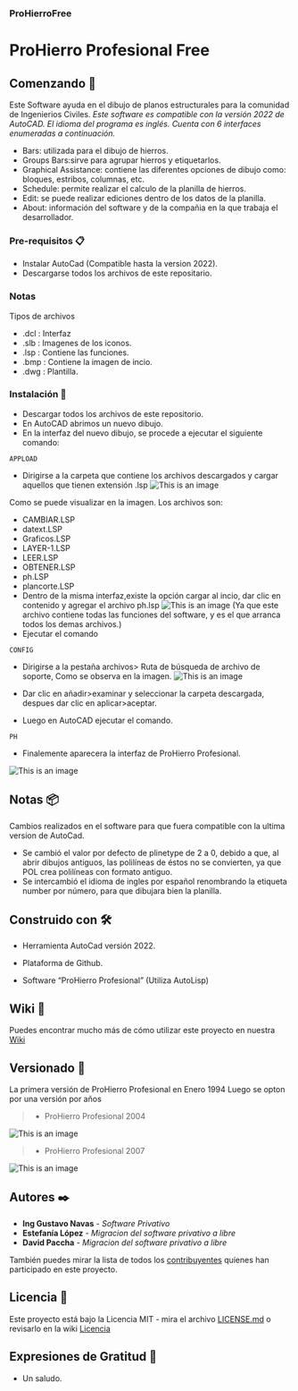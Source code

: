 ### ProHierroFree
# ProHierro Profesional Free
 
## Comenzando 🚀

Este Software ayuda en el dibujo de planos estructurales para la comunidad de Ingenierios Civiles.
_Este software es compatible con la versión 2022 de AutoCAD._
_El idioma del programa es inglés._
_Cuenta con 6 interfaces enumeradas a continuación._
* Bars: utilizada para el dibujo de hierros.
* Groups Bars:sirve para agrupar hierros y etiquetarlos.
* Graphical Assistance: contiene las diferentes opciones de dibujo como: bloques, estribos, columnas, etc.
* Schedule: permite realizar el calculo de la planilla de hierros.
* Edit: se puede realizar ediciones dentro de los datos de la planilla.
* About: información del software y de la compañia en la que trabaja el desarrollador.

### Pre-requisitos 📋

* Instalar AutoCad (Compatible hasta la version 2022).
* Descargarse todos los archivos de este repositario.
### Notas
Tipos de archivos 
* .dcl : Interfaz
* .slb : Imagenes de los iconos. 
* .lsp : Contiene las funciones.
* .bmp : Contiene la imagen de incio.
* .dwg : Plantilla.

### Instalación 🔧

* Descargar todos los archivos de este repositorio.
* En AutoCAD abrimos un nuevo dibujo.
* En la interfaz del nuevo dibujo, se procede a ejecutar el siguiente comando:
```
APPLOAD
```

* Dirigirse a la carpeta que contiene los archivos descargados y cargar aquellos que tienen extensión .lsp
![This is an image](https://github.com/chdavid97/Prohierro-free/blob/master/Fotos%20wiki/Appload.png)


Como se puede visualizar en la imagen.
Los archivos son:
  * CAMBIAR.LSP
  * datext.LSP
  * Graficos.LSP
  * LAYER-1.LSP
  * LEER.LSP
  * OBTENER.LSP
  * ph.LSP
  * plancorte.LSP
* Dentro de la misma interfaz,existe la opción cargar al incio, dar clic en contenido y agregar el archivo ph.lsp
![This is an image](https://github.com/chdavid97/Prohierro-free/blob/master/Fotos%20wiki/appload2.png)
(Ya que este archivo contiene todas las funciones del software, y es el que arranca todos los demas archivos.)
* Ejecutar el comando 
 ```
CONFIG
```
* Dirigirse a la pestaña archivos> Ruta de búsqueda de archivo de soporte, Como se observa en la imagen.
![This is an image](https://github.com/chdavid97/Prohierro-free/blob/master/Fotos%20wiki/configuracion.png)
* Dar clic en añadir>examinar y seleccionar la carpeta descargada, despues dar clic en aplicar>aceptar.

* Luego en AutoCAD ejecutar el comando.
 ```
PH
```
* Finalemente aparecera la interfaz de ProHierro Profesional.

![This is an image](https://github.com/chdavid97/Prohierro-free/blob/master/Fotos%20wiki/prohierro.PNG)

## Notas 📦

Cambios realizados en el software para que fuera compatible con la ultima version de AutoCad.
* Se cambió el valor por defecto de plinetype de 2 a 0, debido a que, al abrir dibujos antiguos, las polilíneas de éstos no se convierten, ya que POL crea polilíneas con formato antiguo.
* Se intercambió el idioma de ingles por español renombrando la etiqueta number por número, para que dibujara bien la planilla.

## Construido con 🛠️

* Herramienta AutoCad versión 2022.

* Plataforma de Github.

* Software “ProHierro Profesional” (Utiliza AutoLisp)


## Wiki 📖

Puedes encontrar mucho más de cómo utilizar este proyecto en nuestra [Wiki](https://github.com/ProHfree/ProHierroFree/wiki/ProHierro-Profesional-Free)

## Versionado 📌

La primera versión de ProHierro Profesional en Enero 1994
Luego se opton por una versión por años
>* ProHierro Profesional 2004


![This is an image](https://github.com/chdavid97/Prohierro-free/blob/master/Fotos%20wiki/ProhierroProfesional2004.PNG)




>* ProHierro Profesional 2007


![This is an image](https://github.com/chdavid97/Prohierro-free/blob/master/Fotos%20wiki/ProHierroProfesional2007.PNG)

## Autores ✒️

* **Ing Gustavo Navas** - *Software Privativo* 
* **Estefanía López** - *Migracion del software privativo a libre* 
* **David Paccha** - *Migracion del software privativo a libre* 

También puedes mirar la lista de todos los [contribuyentes](https://github.com/ProHfree/ProHierroFree/wiki/ProHierro-Profesional-Free#Autores) quíenes han participado en este proyecto. 

## Licencia 📄

Este proyecto está bajo la Licencia MIT - mira el archivo [LICENSE.md](https://github.com/ProHfree/ProHierroFree/blob/main/LICENSE)
o revisarlo en la wiki [Licencia](https://github.com/ProHfree/ProHierroFree/wiki/ProHierro-Profesional-Free#Licencia)

## Expresiones de Gratitud 🎁

* Un saludo.

